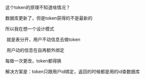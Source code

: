 

这个token的原理不知道啥情况？

数据库更新了，但是token获得的不是最新的



所以我在想一个设计模式

​	就是表分开，用户不动信息去做token

​	用户动的信息在自再额外绑定







每做一次更改，token都得换





解决方案是：token只跟用户id绑定，返回的时候都是用的id查数据库

